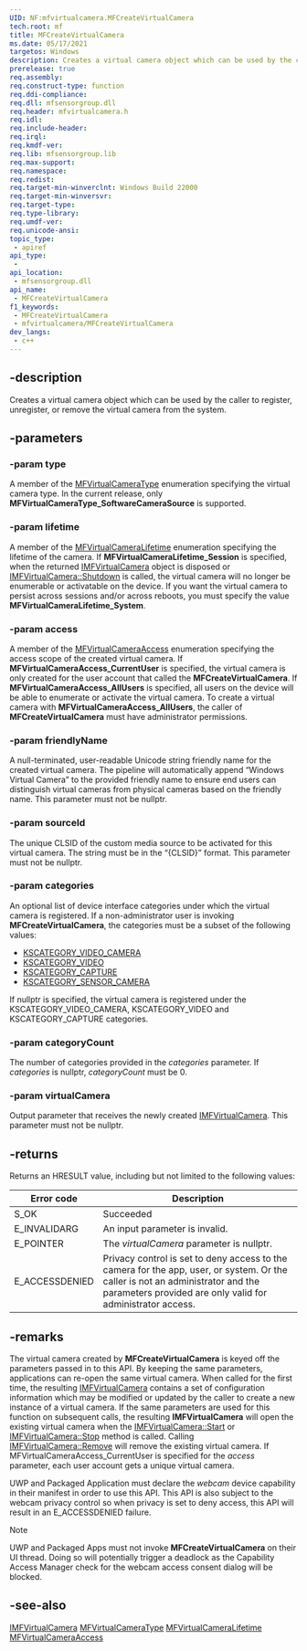 ```yaml
---
UID: NF:mfvirtualcamera.MFCreateVirtualCamera
tech.root: mf
title: MFCreateVirtualCamera
ms.date: 05/17/2021
targetos: Windows
description: Creates a virtual camera object which can be used by the caller to register, unregister, or remove the virtual camera from the system.
prerelease: true
req.assembly: 
req.construct-type: function
req.ddi-compliance: 
req.dll: mfsensorgroup.dll
req.header: mfvirtualcamera.h
req.idl: 
req.include-header: 
req.irql: 
req.kmdf-ver: 
req.lib: mfsensorgroup.lib
req.max-support: 
req.namespace: 
req.redist: 
req.target-min-winverclnt: Windows Build 22000
req.target-min-winversvr: 
req.target-type: 
req.type-library: 
req.umdf-ver: 
req.unicode-ansi: 
topic_type:
 - apiref
api_type:
 - 
api_location:
 - mfsensorgroup.dll
api_name:
 - MFCreateVirtualCamera
f1_keywords:
 - MFCreateVirtualCamera
 - mfvirtualcamera/MFCreateVirtualCamera
dev_langs:
 - c++
---
```


## -description

Creates a virtual camera object which can be used by the caller to register, unregister, or remove the virtual camera from the system.

## -parameters

### -param type

A member of the [MFVirtualCameraType](ne-mfvirtualcamera-mfvirtualcameratype.md) enumeration specifying the virtual camera type. In the current release, only **MFVirtualCameraType_SoftwareCameraSource** is supported.

### -param lifetime

A member of the [MFVirtualCameraLifetime](ne-mfvirtualcamera-mfvirtualcameralifetime.md) enumeration specifying the lifetime of the camera. If **MFVirtualCameraLifetime_Session** is specified, when the returned [IMFVirtualCamera](nn-mfvirtualcamera-imfvirtualcamera.md) object is disposed or [IMFVirtualCamera::Shutdown](nf-mfvirtualcamera-imfvirtualcamera-shutdown.md) is called, the virtual camera will no longer be enumerable or activatable on the device.  If you want the virtual camera to persist across sessions and/or across reboots, you must specify the value **MFVirtualCameraLifetime_System**.

### -param access

A member of the [MFVirtualCameraAccess](ne-mfvirtualcamera-mfvirtualcameraaccess.md) enumeration specifying the access scope of the created virtual camera. If **MFVirtualCameraAccess_CurrentUser** is specified, the virtual camera is only created for the user account that called the **MFCreateVirtualCamera**.  If **MFVirtualCameraAccess_AllUsers** is specified, all users on the device will be able to enumerate or activate the virtual camera.  To create a virtual camera with **MFVirtualCameraAccess_AllUsers**, the caller of **MFCreateVirtualCamera** must have administrator permissions.

### -param friendlyName

A null-terminated, user-readable Unicode string friendly name for the created virtual camera.  The pipeline will automatically append “Windows Virtual Camera” to the provided friendly name to ensure end users can distinguish virtual cameras from physical cameras based on the friendly name.  This parameter must not be nullptr.

### -param sourceId

The unique CLSID of the custom media source to be activated for this virtual camera.  The string must be in the “{CLSID}” format.  This parameter must not be nullptr.

### -param categories

An optional list of device interface categories under which the virtual camera is registered.  If a non-administrator user is invoking **MFCreateVirtualCamera**, the categories must be a subset of the following values:
 
- [KSCATEGORY_VIDEO_CAMERA](/windows-hardware/drivers/install/kscategory-video-camera)
- [KSCATEGORY_VIDEO](/windows-hardware/drivers/install/kscategory-video)
- [KSCATEGORY_CAPTURE](/windows-hardware/drivers/install/kscategory-capture)
- [KSCATEGORY_SENSOR_CAMERA](/windows-hardware/drivers/install/kscategory-sensor-camera)

If nullptr is specified, the virtual camera is registered under the KSCATEGORY_VIDEO_CAMERA, KSCATEGORY_VIDEO and KSCATEGORY_CAPTURE categories.

### -param categoryCount

The number of categories provided in the *categories* parameter.  If *categories* is nullptr, *categoryCount* must be 0.

### -param virtualCamera

Output parameter that receives the newly created [IMFVirtualCamera](nn-mfvirtualcamera-imfvirtualcamera.md).  This parameter must not be nullptr.

## -returns

Returns an HRESULT value, including but not limited to the following values:

| Error code | Description |
|------------|-------------|
| S_OK    | Succeeded |
| E_INVALIDARG | An input parameter is invalid. |
| E_POINTER | The *virtualCamera* parameter is nullptr. |
| E_ACCESSDENIED | Privacy control is set to deny access to the camera for the app, user, or system.  Or the caller is not an administrator and the parameters provided are only valid for administrator access.  |



## -remarks

The virtual camera created by **MFCreateVirtualCamera** is keyed off the parameters passed in to this API.  By keeping the same parameters, applications can re-open the same virtual camera. When called for the first time, the resulting [IMFVirtualCamera](nn-mfvirtualcamera-imfvirtualcamera.md) contains a set of configuration information which may be modified or updated by the caller to create a new instance of a virtual camera.  If the same parameters are used for this function on subsequent calls, the resulting **IMFVirtualCamera** will open the existing virtual camera when the [IMFVirtualCamera::Start](nf-mfvirtualcamera-imfvirtualcamera-start.md) or [IMFVirtualCamera::Stop](nf-mfvirtualcamera-imfvirtualcamera-stop.md) method is called. Calling [IMFVirtualCamera::Remove](nf-mfvirtualcamera-imfvirtualcamera-remove.md) will remove the existing virtual camera. If MFVirtualCameraAccess_CurrentUser is specified for the *access* parameter, each user account gets a unique virtual camera.

UWP and Packaged Application must declare the *webcam* device capability in their manifest in order to use this API. This API is also subject to the webcam privacy control so when privacy is set to deny access, this API will result in an E_ACCESSDENIED failure.

> [!NOTE]
> UWP and Packaged Apps must not invoke **MFCreateVirtualCamera** on their UI thread.  Doing so will potentially trigger a deadlock as the Capability Access Manager check for the webcam access consent dialog will be blocked.



## -see-also

[IMFVirtualCamera](nn-mfvirtualcamera-imfvirtualcamera.md)
[MFVirtualCameraType](ne-mfvirtualcamera-mfvirtualcameratype.md)
[MFVirtualCameraLifetime](ne-mfvirtualcamera-mfvirtualcameralifetime.md)
[MFVirtualCameraAccess](ne-mfvirtualcamera-mfvirtualcameraaccess.md)

